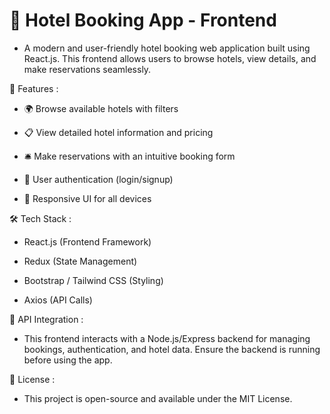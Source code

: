 # 🏨 Hotel Booking App - Frontend
  
  - A modern and user-friendly hotel booking web application built using React.js. This frontend allows users to browse hotels, view details, and make reservations seamlessly.

🚀 Features :

  - 🌍 Browse available hotels with filters
    
  - 📋 View detailed hotel information and pricing
    
  - 🛎️ Make reservations with an intuitive booking form
    
  - 🔐 User authentication (login/signup)
    
  - 🎨 Responsive UI for all devices

    
🛠️ Tech Stack :
  
  - React.js (Frontend Framework)
  
  - Redux (State Management)
  
  - Bootstrap / Tailwind CSS (Styling)

  - Axios (API Calls)

📌 API Integration :

  - This frontend interacts with a Node.js/Express backend for managing bookings, authentication, and hotel data. Ensure the backend is running before using the app.

📄 License :

  - This project is open-source and available under the MIT License.
